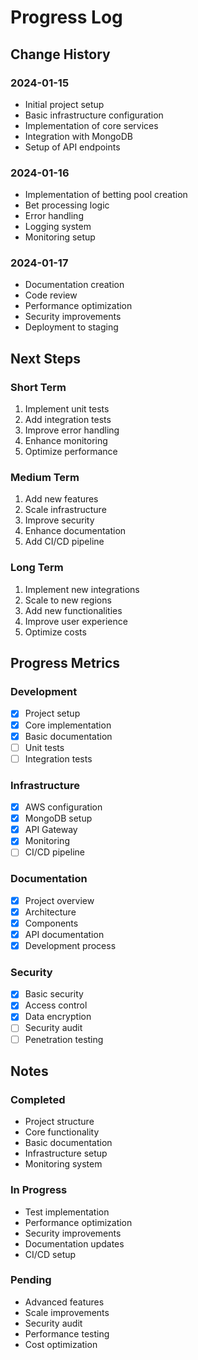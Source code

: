 # Progress Log

## Change History

### 2024-01-15
- Initial project setup
- Basic infrastructure configuration
- Implementation of core services
- Integration with MongoDB
- Setup of API endpoints

### 2024-01-16
- Implementation of betting pool creation
- Bet processing logic
- Error handling
- Logging system
- Monitoring setup

### 2024-01-17
- Documentation creation
- Code review
- Performance optimization
- Security improvements
- Deployment to staging

## Next Steps

### Short Term
1. Implement unit tests
2. Add integration tests
3. Improve error handling
4. Enhance monitoring
5. Optimize performance

### Medium Term
1. Add new features
2. Scale infrastructure
3. Improve security
4. Enhance documentation
5. Add CI/CD pipeline

### Long Term
1. Implement new integrations
2. Scale to new regions
3. Add new functionalities
4. Improve user experience
5. Optimize costs

## Progress Metrics

### Development
- [x] Project setup
- [x] Core implementation
- [x] Basic documentation
- [ ] Unit tests
- [ ] Integration tests

### Infrastructure
- [x] AWS configuration
- [x] MongoDB setup
- [x] API Gateway
- [x] Monitoring
- [ ] CI/CD pipeline

### Documentation
- [x] Project overview
- [x] Architecture
- [x] Components
- [x] API documentation
- [x] Development process

### Security
- [x] Basic security
- [x] Access control
- [x] Data encryption
- [ ] Security audit
- [ ] Penetration testing

## Notes

### Completed
- Project structure
- Core functionality
- Basic documentation
- Infrastructure setup
- Monitoring system

### In Progress
- Test implementation
- Performance optimization
- Security improvements
- Documentation updates
- CI/CD setup

### Pending
- Advanced features
- Scale improvements
- Security audit
- Performance testing
- Cost optimization 